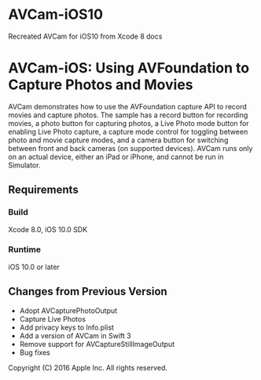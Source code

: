 # AVCam-iOS10
Recreated AVCam for iOS10 from Xcode 8 docs

# AVCam-iOS: Using AVFoundation to Capture Photos and Movies
 
AVCam demonstrates how to use the AVFoundation capture API to record movies and capture photos. The sample has a record button for recording movies, a photo button for capturing photos, a Live Photo mode button for enabling Live Photo capture, a capture mode control for toggling between photo and movie capture modes, and a camera button for switching between front and back cameras (on supported devices). AVCam runs only on an actual device, either an iPad or iPhone, and cannot be run in Simulator.
 
## Requirements
 
### Build
 
Xcode 8.0, iOS 10.0 SDK
 
### Runtime
 
iOS 10.0 or later
 
## Changes from Previous Version
 
- Adopt AVCapturePhotoOutput
- Capture Live Photos
- Add privacy keys to Info.plist
- Add a version of AVCam in Swift 3
- Remove support for AVCaptureStillImageOutput
- Bug fixes
 
Copyright (C) 2016 Apple Inc. All rights reserved.
